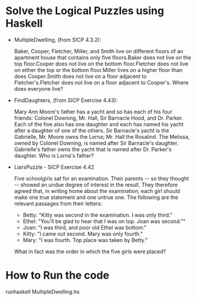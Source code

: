 # Solve the Logical Puzzles using Haskell

- MultipleDwelling, (from SICP 4.3.2):

  Baker, Cooper, Fletcher, Miller, and Smith live on different floors of an apartment house that contains only five floors.Baker does not live on the top floor.Cooper does not live on the bottom floor.Fletcher does not live on either the top or the bottom  floor.Miller lives on a higher floor than does Cooper.Smith does not live on a floor adjacent to Fletcher's.Fletcher does not live on a floor adjacent to Cooper's.
  Where does everyone live?

- FindDaughters, (from SICP Exercise 4.43):

  Mary Ann Moore's father has a yacht and so has each of his four friends: Colonel Downing, Mr. Hall, Sir Barnacle Hood, and Dr. Parker. Each of the five also has one daughter and each has named his yacht after a daughter of one of the others. Sir Barnacle's yacht is the Gabrielle, Mr. Moore owns the Lorna; Mr. Hall the Rosalind. The Melissa, owned by Colonel Downing, is named after Sir Barnacle's daughter. Gabrielle's father owns the yacht that is named after Dr. Parker's daughter. Who is Lorna's father?

- LiarsPuzzle - SICP Exercise 4.42

  Five schoolgirls sat for an examination. Their parents -- so they thought -- showed an undue degree of interest in the result. They therefore agreed that, in writing home about the examination, each girl should make one true statement and one untrue one. The following are the relevant passages from their letters:
    - Betty: "Kitty was second in the examination. I was only third."
    - Ethel: "You'll be glad to hear that I was on top. Joan was second.""
    - Joan: "I was third, and poor old Ethel was bottom."
    - Kitty: "I came out second. Mary was only fourth."
    - Mary: "I was fourth. Top place was taken by Betty."

  What in fact was the order in which the five girls were placed?

# How to Run the code
 runhaskell MultipleDwelling.hs

